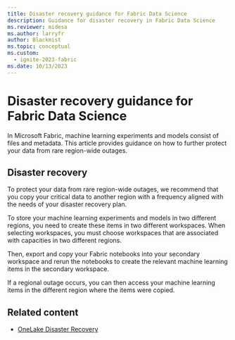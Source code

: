 ```yaml
---
title: Disaster recovery guidance for Fabric Data Science
description: Guidance for disaster recovery in Fabric Data Science
ms.reviewer: midesa
ms.author: larryfr
author: Blackmist
ms.topic: conceptual
ms.custom:
  - ignite-2023-fabric
ms.date: 10/13/2023
---
```


# Disaster recovery guidance for Fabric Data Science

In Microsoft Fabric, machine learning experiments and models consist of files and metadata. This article provides guidance on how to further protect your data from rare region-wide outages.



## Disaster recovery

To protect your data from rare region-wide outages, we recommend that you copy your critical data to another region with a frequency aligned with the needs of your disaster recovery plan.

To store your machine learning experiments and models in two different regions, you need to create these items in two different workspaces. When selecting workspaces, you must choose workspaces that are associated with capacities in two different regions.

Then, export and copy your Fabric notebooks into your secondary workspace and rerun the notebooks to create the relevant machine learning items in the secondary workspace.

If a regional outage occurs, you can then access your machine learning items in the different region where the items were copied.

## Related content

- [OneLake Disaster Recovery](../onelake/onelake-disaster-recovery.md)
